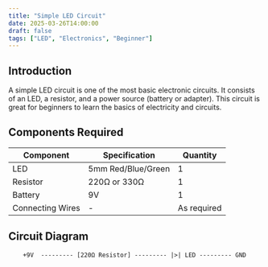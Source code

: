 ```yaml
---
title: "Simple LED Circuit"
date: 2025-03-26T14:00:00
draft: false
tags: ["LED", "Electronics", "Beginner"]
---
```


## **Introduction**  
A simple LED circuit is one of the most basic electronic circuits. It consists of an LED, a resistor, and a power source (battery or adapter). This circuit is great for beginners to learn the basics of electricity and circuits.

## **Components Required**  
| Component  | Specification  | Quantity |
|------------|---------------|----------|
| LED        | 5mm Red/Blue/Green | 1        |
| Resistor   | 220Ω or 330Ω  | 1        |
| Battery    | 9V            | 1        |
| Connecting Wires | -      | As required |

## **Circuit Diagram**
```plaintext
    +9V  --------- [220Ω Resistor] --------- |>| LED --------- GND
